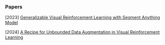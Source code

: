 ### Papers

[2023] [Generalizable Visual Reinforcement Learning with Segment Anything Model](https://arxiv.org/abs/2312.17116)

[2024] [A Recipe for Unbounded Data Augmentation in Visual Reinforcement Learning](https://arxiv.org/abs/2405.17416)